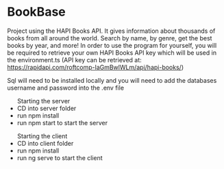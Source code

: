 # BookBase

Project using the HAPI Books API. It gives information about thousands of books from all around the world. Search by name, by genre, get the best books by year, and more! In order to use the program for yourself, you will be required to retrieve your own HAPI Books API key which will be used in the environment.ts (API key can be retrieved at: https://rapidapi.com/roftcomp-laGmBwlWLm/api/hapi-books/)

Sql will need to be installed locally and you will need to add the databases username and password into the .env file

<ul>Starting the server
    <li>CD into server folder</li>  
    <li>run npm install</li>
    <li>run npm start to start the server</li>  
</ul>

<ul>Starting the client
    <li>CD into client folder</li>  
    <li>run npm install</li>
    <li>run ng serve to start the client </li>  
</ul>
